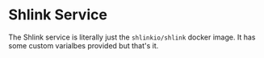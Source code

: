 # Shlink Service

The Shlink service is literally just the `shlinkio/shlink` docker image. 
It has some custom varialbes provided but that's it. 
